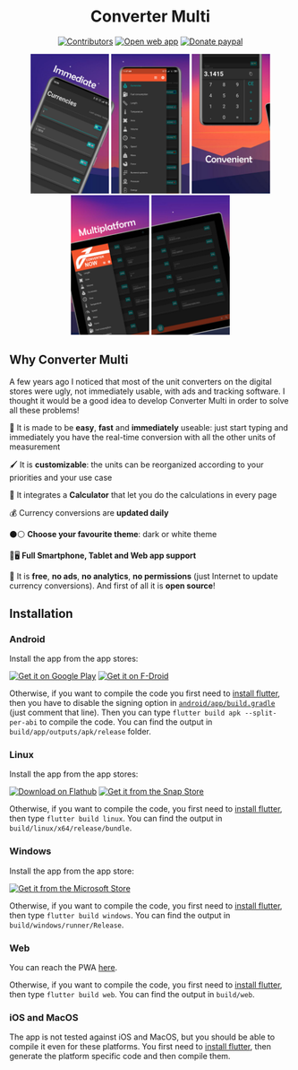 <div align="center">

# Converter Multi

[<img src="https://img.shields.io/github/contributors/ferraridamiano/convertermulti?style=flat-square"
    alt="Contributors"
    height="30">](https://github.com/ferraridamiano/convertermulti/graphs/contributors)
[<img src="https://img.shields.io/static/v1?style=for-the-badge&message=PWA&color=5A0FC8&logo=PWA&logoColor=FFFFFF&label="
    alt="Open web app"
    height="30">](https://converter-now.web.app)
[<img src="https://img.shields.io/static/v1?style=for-the-badge&message=PayPal&color=00457C&logo=PayPal&logoColor=FFFFFF&label="
    alt="Donate paypal"
    height="30">](https://www.paypal.me/DemApps)

<img src="fastlane/metadata/android/en-US/images/phoneScreenshots/1.jpeg" width="140"> <img src="fastlane/metadata/android/en-US/images/phoneScreenshots/2.jpeg" width="140"> <img src="fastlane/metadata/android/en-US/images/phoneScreenshots/3.jpeg" width="140"> <img src="fastlane/metadata/android/en-US/images/phoneScreenshots/4.jpeg" width="140"> <img src="fastlane/metadata/android/en-US/images/phoneScreenshots/5.jpeg" width="140">
</div>

## Why Converter Multi

A few years ago I noticed that most of the unit converters on the digital stores were ugly, not immediately usable, with ads and tracking software. I thought it would be a  good idea to develop Converter Multi in order to solve all these problems!

🚀 It is made to be **easy**, **fast** and **immediately** useable: just start typing and immediately you have the real-time conversion  with all the other units of measurement

🖌️ It is **customizable**: the units can be reorganized according to your priorities and your use case

🔢 It integrates a **Calculator** that let you do the calculations in every page

💰 Currency conversions are **updated daily**

⚫⚪ **Choose your favourite theme**: dark or white theme

📱🖥️ **Full Smartphone, Tablet and Web app support**

💯 It is **free**, **no ads**, **no analytics**, **no permissions** (just Internet to update currency conversions). And first of all it is **open source**!

## Installation


### Android

Install the app from the app stores:

[<img src="https://play.google.com/intl/en_us/badges/static/images/badges/en_badge_web_generic.png"
    alt="Get it on Google Play"
    height="72">](https://play.google.com/store/apps/details?id=com.ferrarid.converterpro)
[<img src="https://fdroid.gitlab.io/artwork/badge/get-it-on.png"
    alt="Get it on F-Droid"
    height="72">](https://f-droid.org/packages/com.ferrarid.converterpro)

Otherwise, if you want to compile the code you first need to [install flutter](https://docs.flutter.dev/get-started/install), then you have to disable the signing option in [`android/app/build.gradle`](https://github.com/ferraridamiano/convertermulti/blob/master/android/app/build.gradle#L70) (just comment that line). Then you can type `flutter build apk --split-per-abi` to compile the code. You can find the output in `build/app/outputs/apk/release` folder.

### Linux

Install the app from the app stores:

[<img src="https://flathub.org/assets/badges/flathub-badge-en.png"
    alt="Download on Flathub"
    height="55">](https://flathub.org/apps/details/io.github.ferraridamiano.convertermulti)
[<img src="https://snapcraft.io/static/images/badges/en/snap-store-black.svg"
    alt="Get it from the Snap Store"
    height="55">](https://snapcraft.io/convertermulti)

Otherwise, if you want to compile the code, you first need to [install flutter](https://docs.flutter.dev/get-started/install), then type `flutter build linux`. You can find the output in `build/linux/x64/release/bundle`.

### Windows

Install the app from the app store:

[<img src="https://getbadgecdn.azureedge.net/images/English_L.png"
    alt="Get it from the Microsoft Store"
    height="60">](https://www.microsoft.com/store/apps/9P0Q79HWJH72)

Otherwise, if you want to compile the code, you first need to [install flutter](https://docs.flutter.dev/get-started/install), then type `flutter build windows`. You can find the output in `build/windows/runner/Release`.

### Web
You can reach the PWA [here](https://converter-now.web.app).

Otherwise, if you want to compile the code, you first need to [install flutter](https://docs.flutter.dev/get-started/install), then type `flutter build web`. You can find the output in `build/web`.

### iOS and MacOS
The app is not tested against iOS and MacOS, but you should be able to compile it even for these platforms. You first need to [install flutter](https://docs.flutter.dev/get-started/install), then generate the platform specific code and then compile them.